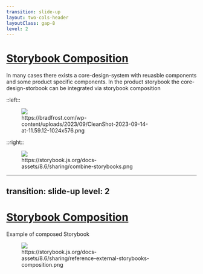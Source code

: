 ```yaml
---
transition: slide-up
layout: two-cols-header
layoutClass: gap-8
level: 2
---
```


# [Storybook Composition](https://storybook.js.org/docs/sharing/storybook-composition)

In many cases there exists a core-design-system with reuasble components and some product specific components.
In the product storybook the core-design-storbook can be integrated via storybook composition

::left::

<figure>
  <img src="/customization/storybook_composition.png"/>
  <figcaption>https://bradfrost.com/wp-content/uploads/2023/09/CleanShot-2023-09-14-at-11.59.12-1024x576.png</figcaption>
</figure>

::right::

<figure>
  <img src="/customization/combine-storybooks.png"/>
  <figcaption>https://storybook.js.org/docs-assets/8.6/sharing/combine-storybooks.png</figcaption>
</figure>

---
transition: slide-up
level: 2
---

# [Storybook Composition](https://storybook.js.org/docs/sharing/storybook-composition)

Example of composed Storybook

<figure>
  <img src="/customization/reference-external-storybooks-composition.png"/>
  <figcaption>https://storybook.js.org/docs-assets/8.6/sharing/reference-external-storybooks-composition.png</figcaption>
</figure>

<style>
  figure {
    width: 70%;
  }
</style>